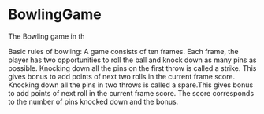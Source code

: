 # BowlingGame
The Bowling game in th

Basic rules of bowling:
A game consists of ten frames.
Each frame, the player has two opportunities to roll the ball and knock down as many pins as possible.
Knocking down all the pins on the first throw is called a strike. This gives bonus to add points of next two rolls in the current frame score.
Knocking down all the pins in two throws is called a spare.This gives bonus to add points of next roll in the current frame score.
The score corresponds to the number of pins knocked down and the bonus.
